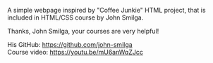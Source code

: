 A simple webpage inspired by "Coffee Junkie" HTML project, that is included in HTML/CSS course by John Smilga.

Thanks, John Smilga, your courses are very helpful!

His GitHub: https://github.com/john-smilga <br/>
Course video: https://youtu.be/mU6anWqZJcc

